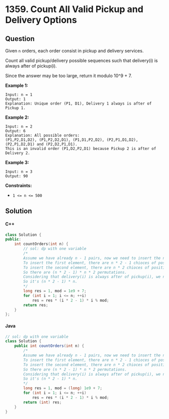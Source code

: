# 1359. Count All Valid Pickup and Delivery Options

## Question

Given `n` orders, each order consist in pickup and delivery services.

Count all valid pickup/delivery possible sequences such that delivery(i) is always after of pickup(i).

Since the answer may be too large, return it modulo 10^9 + 7.

**Example 1:**

```
Input: n = 1
Output: 1
Explanation: Unique order (P1, D1), Delivery 1 always is after of Pickup 1.
```

**Example 2:**

```
Input: n = 2
Output: 6
Explanation: All possible orders: 
(P1,P2,D1,D2), (P1,P2,D2,D1), (P1,D1,P2,D2), (P2,P1,D1,D2), (P2,P1,D2,D1) and (P2,D2,P1,D1).
This is an invalid order (P1,D2,P2,D1) because Pickup 2 is after of Delivery 2.
```

**Example 3:**

```
Input: n = 3
Output: 90
```

**Constraints:**

* `1 <= n <= 500`

## Solution

#### C++

```cpp
class Solution {
public:
    int countOrders(int n) {
        // sol: dp with one variable
        /*
        Assume we have already n - 1 pairs, now we need to insert the nth pair.
        To insert the first element, there are n * 2 - 1 chioces of position。
        To insert the second element, there are n * 2 chioces of position。
        So there are (n * 2 - 1) * n * 2 permutations.
        Considering that delivery(i) is always after of pickup(i), we need to divide 2.
        So it's (n * 2 - 1) * n.
        */
        long res = 1, mod = 1e9 + 7;
        for (int i = 1; i <= n; ++i)
            res = res * (i * 2 - 1) * i % mod;
        return res;
    }
};
```

#### Java

```java
// sol: dp with one variable
class Solution {
    public int countOrders(int n) {
        /*
        Assume we have already n - 1 pairs, now we need to insert the nth pair.
        To insert the first element, there are n * 2 - 1 chioces of position。
        To insert the second element, there are n * 2 chioces of position。
        So there are (n * 2 - 1) * n * 2 permutations.
        Considering that delivery(i) is always after of pickup(i), we need to divide 2.
        So it's (n * 2 - 1) * n.
        */
        long res = 1, mod = (long) 1e9 + 7;
        for (int i = 1; i <= n; ++i)
            res = res * (i * 2 - 1) * i % mod;
        return (int) res;
    }
}
```
